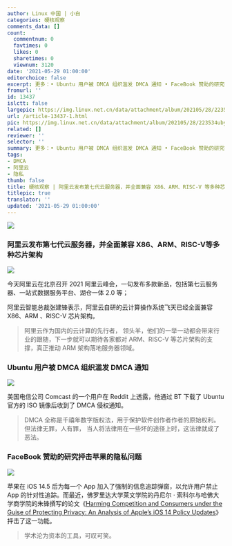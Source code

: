```yaml
---
author: Linux 中国 | 小白
categories: 硬核观察
comments_data: []
count:
  commentnum: 0
  favtimes: 0
  likes: 0
  sharetimes: 0
  viewnum: 3120
date: '2021-05-29 01:00:00'
editorchoice: false
excerpt: 更多：• Ubuntu 用户被 DMCA 组织滥发 DMCA 通知 • FaceBook 赞助的研究抨击苹果的隐私问题
fromurl: ''
id: 13437
islctt: false
largepic: https://img.linux.net.cn/data/attachment/album/202105/28/223534ubyfy22clbcyemu2.jpg
url: /article-13437-1.html
pic: https://img.linux.net.cn/data/attachment/album/202105/28/223534ubyfy22clbcyemu2.jpg.thumb.jpg
related: []
reviewer: ''
selector: ''
summary: 更多：• Ubuntu 用户被 DMCA 组织滥发 DMCA 通知 • FaceBook 赞助的研究抨击苹果的隐私问题
tags:
- DMCA
- 阿里云
- 隐私
thumb: false
title: 硬核观察 | 阿里云发布第七代云服务器，并全面兼容 X86、ARM、RISC-V 等多种芯片架构
titlepic: true
translator: ''
updated: '2021-05-29 01:00:00'
---
```


![](https://img.linux.net.cn/data/attachment/album/202105/28/223534ubyfy22clbcyemu2.jpg)


### 阿里云发布第七代云服务器，并全面兼容 X86、ARM、RISC-V等多种芯片架构


![](https://img.linux.net.cn/data/attachment/album/202105/28/224051ablgen77enzri2rn.jpg)


今天阿里云在北京召开 2021 阿里云峰会，一句发布多款新品，包括第七云服务器、一站式数据服务平台、湖仓一体 2.0 等；


阿里云智能总裁张建锋表示，阿里云自研的云计算操作系统飞天已经全面兼容 X86、ARM 、RISC-V 芯片架构。



> 
> 阿里云作为国内的云计算的先行者， 领头羊，他们的一举一动都会带来行业的跟随，下一步就可以期待各家都对 ARM、RISC-V 等芯片架构的支撑，真正推动 ARM 架构落地服务器领域。
> 
> 
> 


### Ubuntu 用户被 DMCA 组织滥发 DMCA 通知


![](https://img.linux.net.cn/data/attachment/album/202105/28/224425zexo52ye5m5xfxwx.jpg)


美国电信公司 Comcast 的一个用户在 Reddit 上透露，他通过 BT 下载了 Ubuntu 官方的 ISO 镜像后收到了 DMCA 侵权通知。



> 
> DMCA 全称是千禧年数字版权法，用于保护软件创作者作者的原始权利。但法律无罪，人有罪， 当人将法律用在一些坏的途径上时，这法律就成了恶法。
> 
> 
> 


### FaceBook 赞助的研究抨击苹果的隐私问题


![](https://img.linux.net.cn/data/attachment/album/202105/28/224050uv7exzxx17i6jx29.png)


苹果在 iOS 14.5 后为每一个 App 加入了强制的信息追踪弹窗，以允许用户禁止 App 的针对性追踪。而最近，佛罗里达大学莱文学院的丹尼尔 · 索科尔与哈佛大学商学院的朱锋撰写的论文《[Harming Competition and Consumers under the Guise of Protecting Privacy: An Analysis of Apple’s iOS 14 Policy Updates](https://papers.ssrn.com/sol3/papers.cfm?abstract_id=3852744)》抨击了这一功能。



> 
> 学术沦为资本的工具，可叹可笑。
> 
> 
>